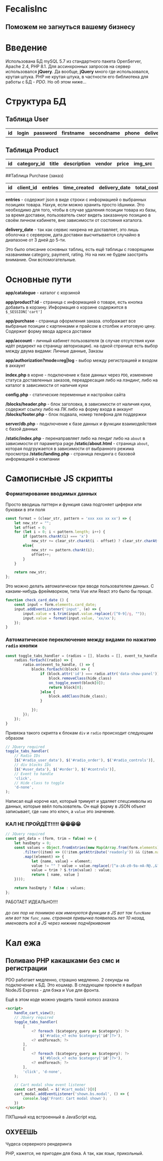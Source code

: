 # FecalisInc
## Поможем не загнуться вашему бизнесу

# Введение
Использована БД mySQL 5.7 из стандартного пакета OpenServer, Apache 2.4, PHP 8.1. Для ассинхронных запросов на сервер использовался **jQuery**. Да вообще, **jQuery** много где использовался, крутая штука. PHP не крутая штука, в частности его библиотека для работы с БД - _PDO_. Но об этом ниже... 

# Структура БД


## Таблица User
<table>
	<tr>
		<th>id</th>
		<th>login</th>
		<th>password</th>
		<th>firstname</th>
		<th>secondname</th>
		<th>phone</th>
		<th>delivery_address</th>
		<th>email</th>
		<th>payment_id</th>
		<th>avatar_src</th>
		<th>role</th>
	</tr>
</table>

## Таблица Product
<table>
	<tr>
		<th>id</th>
		<th>category_id</th>
		<th>title</th>
		<th>description</th>
		<th>vendor</th>
		<th>price</th>
		<th>img_src</th>
	</tr>
</table>

##Таблица Purchase (заказ)
<table>
	<tr>
		<th>id</th>
		<th>client_id</th>
		<th>entries</th>
		<th>time_created</th>
		<th>delivery_date</th>
		<th>total_cost</th>
		<th>delivey_status</th>
	</tr>
</table>

**entries** - содержит json в виде строки с информацией о выбранных позициях товара. Нахуя, если можно хранить просто idшники. Это необходимо для того, чтобы в случае удаления позиции товара из базы, за время доставки, пользователь смог видеть заказанную позицию в своём личном кабинете, вне зависимости от состояния каталога.

**delivery_date** - так как сервис нихрена не доставляет, это лишь оболочка с сервером, дата доставки высчитывается случайно в диапазоне от 3 дней до 5-ти.


Это было описание основных таблиц, есть ещё таблицы с говорящими названиями category, payment, rating. Но на них не будем заострять внимание. Они вспомогательные.


# Основные пути

**app/catalogue** - каталог с корзиной

**app/product?:id** - страница с информацией о товаре, есть кнопка добавить в корзину. Информация о корзине содержится в `$_SESSION['cart']`

**app/purchase** - страница оформления заказа. отображает все выбраные позиции с картинками и прайсом в столбик и итоговую цену. Cодержит форму ввода адреса доставки

**app/account** - личный кабинет пользователя (в случае отсутствия куки идёт редирект на страницу авторизации). на одной странице есть выбор между двума видами: Личные данные, Заказы

**app/authorization?mode=reg|log** - выбор между регистрацией и входом в аккаунт

**index.php** в корне - подключение к базе данных через `PDO`, изменение статуса доставленных заказов, переадресация либо на лэндинг, либо на каталог в зависимости от наличия куки

**config.php** - статические переменные и настройки сайта

**/blocks/header.php** - блок заголовка, в зависимости от наличия куки, содержит ссылку либо на ЛК либо на форму входа в аккаунт
**/blocks/footer.php** - блок подвала, номер телефона для поддержки

**server/db.php** - подключение к базе данных и функции взаимодействия с базой данных

**/static/index.php** - перенаправляет либо на лендиг либо на `about` в зависимости от параметра page
**/static/about.html** - страница `about`, которая подгружается в зависимости от выбранного режима просмотра
**/static/landing.php** - страница лендинга с базовой информацией о компании


# Самописные JS скрипты


### Форматирование вводимых данных
Просто вводишь паттерн и функция сама подгоняет циферки или буковки в эти поля
```javascript
const format = (clear_str, pattern = 'xxx xxx xx xx') => {
    let new_str = "";
    let offset = 0;
    for (let i = 0; i < pattern.length; i++) {
        if (pattern.charAt(i) === 'x')
            new_str += clear_str.charAt(i - offset) ? clear_str.charAt(i - offset) : ''; 
        else{
            new_str += pattern.charAt(i);
            offset++;
        }
    }

    return new_str;
};
```
Это можно делать автоматически при вводе пользователем данных. С какаим-нибудь фреймворком, типа Vue или React это было бы проще.

```javascript
function check_card_date () {
    const input = form.elements.card_date;
    input.addEventListener('input', (e) => {
        input.value = $.trim(input.value.replace(/[^0-9]/g, ""));
        input.value = format(input.value, 'xx/xx');
    });
}
```

### Автоматическое переключение между видами по нажатию `radio` кнопки

```javascript
const toggle_tabs_handler = (radios = [], blocks = [], event_to_handle, hide_class, on_toggle_event = (block) => {}) => {
    radios.forEach((radio) => {
        radio.on(event_to_handle, () => {
            blocks.forEach((block) => {
                if (block.attr('id') === radio.attr('data-show-panel')){
                    block.removeClass(hide_class)
                    on_toggle_event(block[0]);
                    return block[0];
                }else {
                    block.addClass(hide_class);
                }
                
            });
        });
    });
}
```

Привязка такого скрипта к блокам `div` и `radio` происходит следующим образом

```javascript
// JQuery required
toggle_tabs_handler(
	// Radio IDs
    [$('#radio_user_data'), $('#radio_order'), $('#radio_controls')],
    // div blocks IDs
    [$('#user_data'), $('#order'), $('#controls')],
    // Event to handle
    'click', 
    // Hide class to toggle
    'd-none',
);
```

Написал ещё короче кал, который тримует и удаляет спецсимволы из данных, которые ввёл пользователь. Он ещё форму в JSON объект записывает, где `name` это ключ, а `value` это значение.
### КАЛ НЕ ПРОЙДЁТ!!!!! 😁😁😁😁

```javascript
// JQuery required
const get_data = (form, trim = false) => {
    let hasEmpty = 0;
    const values = Object.fromEntries(new Map(Array.from(form.elements)
        .filter((item) => ((!item.getAttribute('readonly')) && (item.name)))
        .map((element) => {
            let {name, value} = element;
            value != "" ? value = value.replace(/[^a-zA-z0-9а-яА-Я@.,&?]/g, "") : hasEmpty = true;
            value = trim ? $.trim(value) : value;
            return [ name, value ]
    })));

    return hasEmpty ? false : values;
};
```

РАБОТАЕТ ИДЕАЛЬНО!!!!

###### до сих пор не понимаю как именуются функции в JS вот так `funсName` или вот так `func_name`. странная привычка появилась лет 10 назад, именовать всё в JS через нижние подчёркивания

# Кал ежа
## Поливаю PHP какашками без смс и регистрации

PDO работает медленно, страшно медленно. 2 секунды на подключение к БД. Это кошмар. В следующем проекте я выбрал NodeJS Express - для бэка и Vue для фронта.


Ещё в этом коде можно увидеть такой колхоз ахахаха


```html
<script>
    handle_cart_view();
    // JQuery required
    toggle_tabs_handler(
        [
            <? foreach ($category_query as $category): ?>
                $('#radio_<? echo $category['id']?>'),
            <? endforeach; ?>
        ],
        [
            <? foreach ($category_query as $category): ?>
                $('#block_<? echo $category['id']?>'),
            <? endforeach; ?>
        ],
        'click', 'd-none',
    );

    // Cart modal show event listener
    const cart_modal = $('#cart_modal')[0]
    cart_modal.addEventListener('shown.bs.modal', () => {
        console.log('Front: Cart modal shown');
    })
</script>
```

ПХПшный код встроенный в JavaScript код.
## ОХУЕЕШЬ
Чудеса серверного рендеринга

PHP, кажется, не пригоден для бэка. А так, как язык, прикольный.